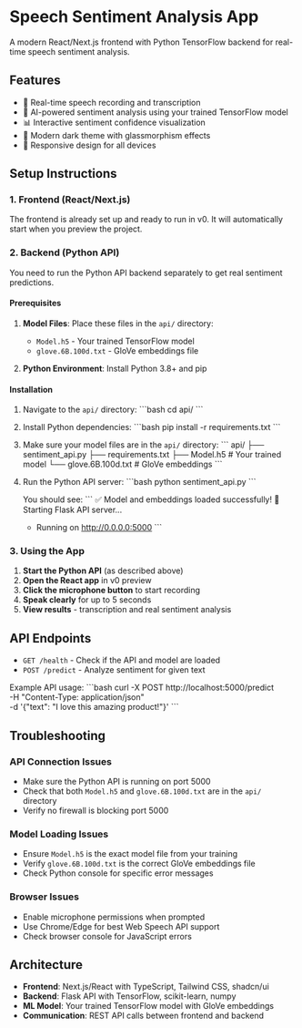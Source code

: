 # Speech Sentiment Analysis App

A modern React/Next.js frontend with Python TensorFlow backend for real-time speech sentiment analysis.

## Features

- 🎤 Real-time speech recording and transcription
- 🤖 AI-powered sentiment analysis using your trained TensorFlow model
- 📊 Interactive sentiment confidence visualization
- 🎨 Modern dark theme with glassmorphism effects
- 📱 Responsive design for all devices

## Setup Instructions

### 1. Frontend (React/Next.js)

The frontend is already set up and ready to run in v0. It will automatically start when you preview the project.

### 2. Backend (Python API)

You need to run the Python API backend separately to get real sentiment predictions.

#### Prerequisites

1. **Model Files**: Place these files in the `api/` directory:
   - `Model.h5` - Your trained TensorFlow model
   - `glove.6B.100d.txt` - GloVe embeddings file

2. **Python Environment**: Install Python 3.8+ and pip

#### Installation

1. Navigate to the `api/` directory:
   \`\`\`bash
   cd api/
   \`\`\`

2. Install Python dependencies:
   \`\`\`bash
   pip install -r requirements.txt
   \`\`\`

3. Make sure your model files are in the `api/` directory:
   \`\`\`
   api/
   ├── sentiment_api.py
   ├── requirements.txt
   ├── Model.h5              # Your trained model
   └── glove.6B.100d.txt     # GloVe embeddings
   \`\`\`

4. Run the Python API server:
   \`\`\`bash
   python sentiment_api.py
   \`\`\`

   You should see:
   \`\`\`
   ✅ Model and embeddings loaded successfully!
   🚀 Starting Flask API server...
   * Running on http://0.0.0.0:5000
   \`\`\`

### 3. Using the App

1. **Start the Python API** (as described above)
2. **Open the React app** in v0 preview
3. **Click the microphone button** to start recording
4. **Speak clearly** for up to 5 seconds
5. **View results** - transcription and real sentiment analysis

## API Endpoints

- `GET /health` - Check if the API and model are loaded
- `POST /predict` - Analyze sentiment for given text

Example API usage:
\`\`\`bash
curl -X POST http://localhost:5000/predict \
  -H "Content-Type: application/json" \
  -d '{"text": "I love this amazing product!"}'
\`\`\`

## Troubleshooting

### API Connection Issues
- Make sure the Python API is running on port 5000
- Check that both `Model.h5` and `glove.6B.100d.txt` are in the `api/` directory
- Verify no firewall is blocking port 5000

### Model Loading Issues
- Ensure `Model.h5` is the exact model file from your training
- Verify `glove.6B.100d.txt` is the correct GloVe embeddings file
- Check Python console for specific error messages

### Browser Issues
- Enable microphone permissions when prompted
- Use Chrome/Edge for best Web Speech API support
- Check browser console for JavaScript errors

## Architecture

- **Frontend**: Next.js/React with TypeScript, Tailwind CSS, shadcn/ui
- **Backend**: Flask API with TensorFlow, scikit-learn, numpy
- **ML Model**: Your trained TensorFlow model with GloVe embeddings
- **Communication**: REST API calls between frontend and backend
